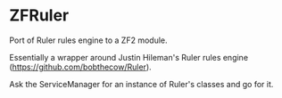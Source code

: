 ZFRuler
=======

Port of Ruler rules engine to a ZF2 module.

Essentially a wrapper around Justin Hileman's Ruler rules engine (https://github.com/bobthecow/Ruler).

Ask the ServiceManager for an instance of Ruler's classes and go for it.  
